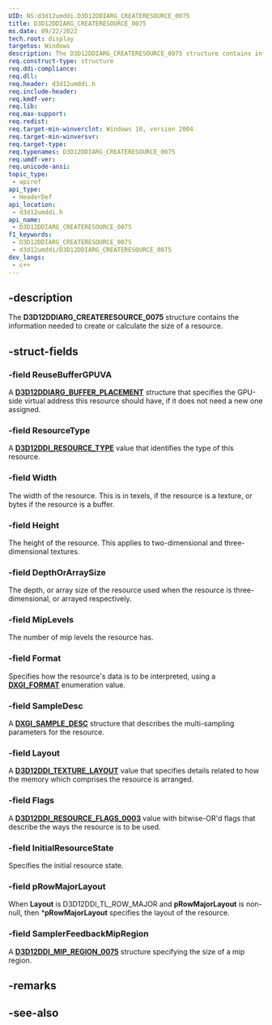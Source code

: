 ```yaml
---
UID: NS:d3d12umddi.D3D12DDIARG_CREATERESOURCE_0075
title: D3D12DDIARG_CREATERESOURCE_0075
ms.date: 09/22/2022
tech.root: display
targetos: Windows
description: The D3D12DDIARG_CREATERESOURCE_0075 structure contains information used to create or calculate the size of a resource.
req.construct-type: structure
req.ddi-compliance: 
req.dll: 
req.header: d3d12umddi.h
req.include-header: 
req.kmdf-ver: 
req.lib: 
req.max-support: 
req.redist: 
req.target-min-winverclnt: Windows 10, version 2004
req.target-min-winversvr: 
req.target-type: 
req.typenames: D3D12DDIARG_CREATERESOURCE_0075
req.umdf-ver: 
req.unicode-ansi: 
topic_type:
 - apiref
api_type:
 - HeaderDef
api_location:
 - d3d12umddi.h
api_name:
 - D3D12DDIARG_CREATERESOURCE_0075
f1_keywords:
 - D3D12DDIARG_CREATERESOURCE_0075
 - d3d12umddi/D3D12DDIARG_CREATERESOURCE_0075
dev_langs:
 - c++
---
```


## -description

The **D3D12DDIARG_CREATERESOURCE_0075** structure contains the information needed to create or calculate the size of a resource.

## -struct-fields

### -field ReuseBufferGPUVA

A [**D3D12DDIARG_BUFFER_PLACEMENT**](ns-d3d12umddi-d3d12ddiarg_buffer_placement.md) structure that specifies the GPU-side virtual address this resource should have, if it does not need a new one assigned.

### -field ResourceType

A [**D3D12DDI_RESOURCE_TYPE**](ne-d3d12umddi-d3d12ddi_resource_type.md) value that identifies the type of this resource.

### -field Width

The width of the resource. This is in texels, if the resource is a texture, or bytes if the resource is a buffer.

### -field Height

The height of the resource. This applies to two-dimensional and three-dimensional textures.

### -field DepthOrArraySize

The depth, or array size of the resource used when the resource is three-dimensional, or arrayed respectively.

### -field MipLevels

The number of mip levels the resource has.

### -field Format

Specifies how the resource's data is to be interpreted, using a [**DXGI_FORMAT**](/windows/win32/api/dxgiformat/ne-dxgiformat-dxgi_format) enumeration value.

### -field SampleDesc

A [**DXGI_SAMPLE_DESC**](/windows/win32/api/dxgicommon/ns-dxgicommon-dxgi_sample_desc) structure that describes the multi-sampling parameters for the resource.

### -field Layout

A [**D3D12DDI_TEXTURE_LAYOUT**](ne-d3d12umddi-d3d12ddi_texture_layout.md) value that specifies details related to how the memory which comprises the resource is arranged.

### -field Flags

A [**D3D12DDI_RESOURCE_FLAGS_0003**](ne-d3d12umddi-d3d12ddi_resource_flags_0003.md) value with bitwise-OR'd flags that describe the ways the resource is to be used.

### -field InitialResourceState

Specifies the initial resource state.

### -field pRowMajorLayout

When **Layout** is D3D12DDI_TL_ROW_MAJOR and **pRowMajorLayout** is non-null, then ***pRowMajorLayout** specifies the layout of the resource.

### -field SamplerFeedbackMipRegion

A [**D3D12DDI_MIP_REGION_0075**](ns-d3d12umddi-d3d12ddi_mip_region_0075.md) structure specifying the size of a mip region.

## -remarks

## -see-also
